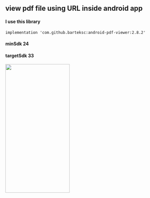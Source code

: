 ## view pdf file using URL inside android app
#### I use this library
`implementation 'com.github.barteksc:android-pdf-viewer:2.8.2'`
#### minSdk 24
#### targetSdk 33


<img src="https://camo.githubusercontent.com/..." data-canonical-src="https://gyazo.com/eb5c5741b6a9a16c692170a41a49c858.png" width="200" height="400" />



